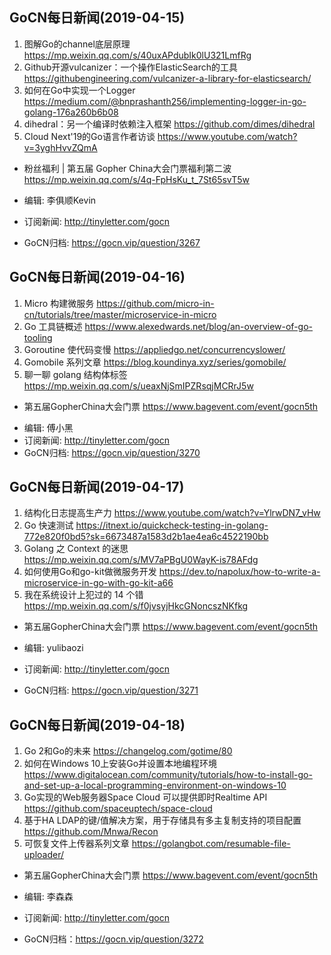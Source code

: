 ## GoCN每日新闻(2019-04-15)

1. 图解Go的channel底层原理 https://mp.weixin.qq.com/s/40uxAPdubIk0lU321LmfRg
2. Github开源vulcanizer：一个操作ElasticSearch的工具 https://githubengineering.com/vulcanizer-a-library-for-elasticsearch/
3. 如何在Go中实现一个Logger https://medium.com/@bnprashanth256/implementing-logger-in-go-golang-176a260b6b08
4. dihedral：另一个编译时依赖注入框架 https://github.com/dimes/dihedral
5. Cloud Next'19的Go语言作者访谈 https://www.youtube.com/watch?v=3yghHvvZQmA

* 粉丝福利 | 第五届 Gopher China大会门票福利第二波 https://mp.weixin.qq.com/s/4q-FpHsKu_t_7St65svT5w

* 编辑: 李俱顺Kevin
* 订阅新闻: http://tinyletter.com/gocn
* GoCN归档: https://gocn.vip/question/3267

## GoCN每日新闻(2019-04-16)

1. Micro 构建微服务 https://github.com/micro-in-cn/tutorials/tree/master/microservice-in-micro
2. Go 工具链概述 https://www.alexedwards.net/blog/an-overview-of-go-tooling
3. Goroutine 使代码变慢 https://appliedgo.net/concurrencyslower/
4. Gomobile 系列文章 https://blog.koundinya.xyz/series/gomobile/
5. 聊一聊 golang 结构体标签 https://mp.weixin.qq.com/s/ueaxNjSmIPZRsqjMCRrJ5w

* 第五届GopherChina大会门票 https://www.bagevent.com/event/gocn5th

- 编辑: 傅小黑
- 订阅新闻: http://tinyletter.com/gocn
- GoCN归档: https://gocn.vip/question/3270


## GoCN每日新闻(2019-04-17)

1. 结构化日志提高生产力 https://www.youtube.com/watch?v=YlrwDN7_vHw
2. Go 快速测试 https://itnext.io/quickcheck-testing-in-golang-772e820f0bd5?sk=6673487a1583d2b1ae4ea6c4522190bb
3. Golang 之 Context 的迷思 https://mp.weixin.qq.com/s/MV7aPBgU0WayK-is78AFdg
4. 如何使用Go和go-kit做微服务开发 https://dev.to/napolux/how-to-write-a-microservice-in-go-with-go-kit-a66
5. 我在系统设计上犯过的 14 个错 https://mp.weixin.qq.com/s/f0jvsyjHkcGNoncszNKfkg

* 第五届GopherChina大会门票 https://www.bagevent.com/event/gocn5th

* 编辑: yulibaozi
* 订阅新闻: http://tinyletter.com/gocn
* GoCN归档: https://gocn.vip/question/3271

## GoCN每日新闻(2019-04-18)

1. Go 2和Go的未来 https://changelog.com/gotime/80
2. 如何在Windows 10上安装Go并设置本地编程环境 https://www.digitalocean.com/community/tutorials/how-to-install-go-and-set-up-a-local-programming-environment-on-windows-10
3. Go实现的Web服务器Space Cloud 可以提供即时Realtime API https://github.com/spaceuptech/space-cloud
4. 基于HA LDAP的键/值解决方案，用于存储具有多主复制支持的项目配置 https://github.com/Mnwa/Recon
5. 可恢复文件上传器系列文章 https://golangbot.com/resumable-file-uploader/

* 第五届GopherChina大会门票 https://www.bagevent.com/event/gocn5th

* 编辑: 李森森
* 订阅新闻: http://tinyletter.com/gocn
* GoCN归档：https://gocn.vip/question/3272
